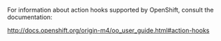 For information about action hooks supported by OpenShift, consult the documentation:

http://docs.openshift.org/origin-m4/oo_user_guide.html#action-hooks
